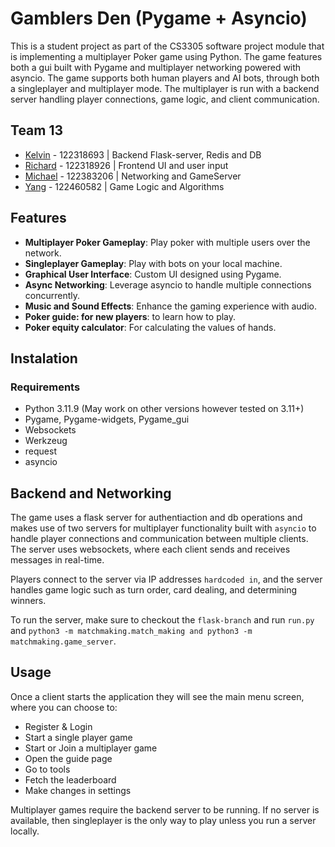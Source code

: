 # Gamblers Den (Pygame + Asyncio)

This is a student project as part of the CS3305 software project module that is implementing a multiplayer
Poker game using Python. The game features both a gui built with Pygame and multiplayer networking powered
with asyncio. The game supports both human players and AI bots, through both a singleplayer and multiplayer
mode. The multiplayer is run with a backend server handling player connections, game logic, and client 
communication.

## Team 13
- [Kelvin](https://github.com/Kelv48) - 122318693 | Backend Flask-server, Redis and DB
- [Richard](https://github.com/Richie2030) - 122318926 | Frontend UI and user input
- [Michael](https://github.com/M-dok) - 122383206 | Networking and GameServer
- [Yang](https://github.com/YaoYang7) - 122460582 | Game Logic and Algorithms

## Features
- **Multiplayer Poker Gameplay**: Play poker with multiple users over the network.
- **Singleplayer Gameplay**: Play with bots on your local machine.
- **Graphical User Interface**: Custom UI designed using Pygame.
- **Async Networking**: Leverage asyncio to handle multiple connections concurrently.
- **Music and Sound Effects**: Enhance the gaming experience with audio.
- **Poker guide: for new players**: to learn how to play.
- **Poker equity calculator**: For calculating the values of hands.

## Instalation

### Requirements 
- Python 3.11.9 (May work on other versions however tested on 3.11+)
- Pygame, Pygame-widgets, Pygame_gui
- Websockets
- Werkzeug
- request
- asyncio

## Backend and Networking

The game uses a flask server for authentiaction and db operations and makes use of two servers for multiplayer functionality
built with `asyncio` to handle player connections and communication between multiple clients. The server uses websockets, where
each client sends and receives messages in real-time.

Players connect to the server via IP addresses `hardcoded in`, and the server handles game logic such as turn order, card dealing,
and determining winners.

To run the server, make sure to checkout the `flask-branch` and run `run.py` and `python3 -m matchmaking.match_making and python3 -m matchmaking.game_server`.

## Usage

Once a client starts the application they will see the main menu screen, where you can choose to:
- Register & Login
- Start a single player game
- Start or Join a multiplayer game
- Open the guide page
- Go to tools
- Fetch the leaderboard
- Make changes in settings

Multiplayer games require the backend server to be running. If no server is available, then singleplayer is the only way to play unless you run a server locally.
